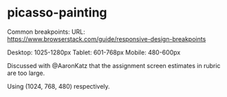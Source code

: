 # picasso-painting


Common breakpoints:
URL: https://www.browserstack.com/guide/responsive-design-breakpoints

Desktop: 1025-1280px
Tablet: 601-768px
Mobile: 480-600px

Discussed with @AaronKatz that the assignment screen estimates in rubric are too large.

Using (1024, 768, 480) respectively.